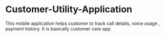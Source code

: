 # Customer-Utility-Application
This mobile application helps customer to track call details, voice usage , payment history. It is basically customer care app.
